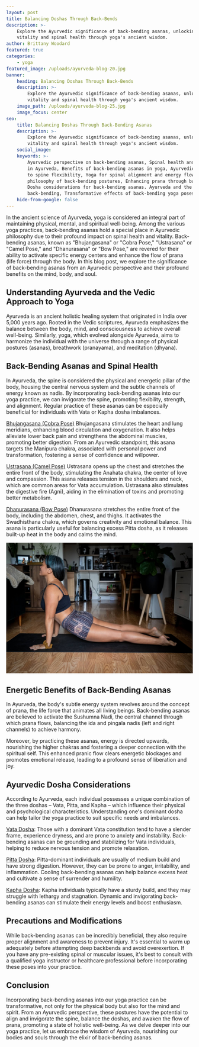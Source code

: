 ```yaml
---
layout: post
title: Balancing Doshas Through Back-Bends
description: >-
    Explore the Ayurvedic significance of back-bending asanas, unlocking
    vitality and spinal health through yoga's ancient wisdom.
author: Brittany Woodard
featured: true
categories:
    - yoga
featured_image: /uploads/ayurveda-blog-20.jpg
banner:
    heading: Balancing Doshas Through Back-Bends
    description: >-
        Explore the Ayurvedic significance of back-bending asanas, unlocking
        vitality and spinal health through yoga's ancient wisdom.
    image_path: /uploads/ayurveda-blog-25.jpg
    image_focus: center
seo:
    title: Balancing Doshas Through Back-Bending Asanas
    description: >-
        Explore the Ayurvedic significance of back-bending asanas, unlocking
        vitality and spinal health through yoga's ancient wisdom.
    social_image:
    keywords: >-
        Ayurvedic perspective on back-bending asanas, Spinal health and vitality
        in Ayurveda, Benefits of back-bending asanas in yoga, Ayurvedic approach
        to spine flexibility, Yoga for spinal alignment and energy flow, Vedic
        philosophy of back-bending postures, Enhancing prana through back-bends,
        Dosha considerations for back-bending asanas. Ayurveda and the art of
        back-bending, Transformative effects of back-bending yoga poses.
    hide-from-google: false
---
```

In the ancient science of Ayurveda, yoga is considered an integral part of maintaining physical, mental, and spiritual well-being. Among the various yoga practices, back-bending asanas hold a special place in Ayurvedic philosophy due to their profound impact on spinal health and vitality. Back-bending asanas, known as "Bhujangasana" or "Cobra Pose," "Ustrasana" or "Camel Pose," and "Dhanurasana" or "Bow Pose," are revered for their ability to activate specific energy centers and enhance the flow of prana (life force) through the body. In this blog post, we explore the significance of back-bending asanas from an Ayurvedic perspective and their profound benefits on the mind, body, and soul.

## Understanding Ayurveda and the Vedic Approach to Yoga

Ayurveda is an ancient holistic healing system that originated in India over 5,000 years ago. Rooted in the Vedic scriptures, Ayurveda emphasizes the balance between the body, mind, and consciousness to achieve overall well-being. Similarly, yoga, which evolved alongside Ayurveda, aims to harmonize the individual with the universe through a range of physical postures (asanas), breathwork (pranayama), and meditation (dhyana).

## Back-Bending Asanas and Spinal Health

In Ayurveda, the spine is considered the physical and energetic pillar of the body, housing the central nervous system and the subtle channels of energy known as nadis. By incorporating back-bending asanas into our yoga practice, we can invigorate the spine, promoting flexibility, strength, and alignment. Regular practice of these asanas can be especially beneficial for individuals with Vata or Kapha dosha imbalances.

<u>Bhujangasana (Cobra Pose)</u> Bhujangasana stimulates the heart and lung meridians, enhancing blood circulation and oxygenation. It also helps alleviate lower back pain and strengthens the abdominal muscles, promoting better digestion. From an Ayurvedic standpoint, this asana targets the Manipura chakra, associated with personal power and transformation, fostering a sense of confidence and willpower.

<u>Ustrasana (Camel Pose)</u> Ustrasana opens up the chest and stretches the entire front of the body, stimulating the Anahata chakra, the center of love and compassion. This asana releases tension in the shoulders and neck, which are common areas for Vata accumulation. Ustrasana also stimulates the digestive fire (Agni), aiding in the elimination of toxins and promoting better metabolism.

<u>Dhanurasana (Bow Pose)</u> Dhanurasana stretches the entire front of the body, including the abdomen, chest, and thighs. It activates the Swadhisthana chakra, which governs creativity and emotional balance. This asana is particularly useful for balancing excess Pitta dosha, as it releases built-up heat in the body and calms the mind.

![](/uploads/ayurveda-blog-10.jpg)

## Energetic Benefits of Back-Bending Asanas

In Ayurveda, the body's subtle energy system revolves around the concept of prana, the life force that animates all living beings. Back-bending asanas are believed to activate the Sushumna Nadi, the central channel through which prana flows, balancing the ida and pingala nadis (left and right channels) to achieve harmony.

Moreover, by practicing these asanas, energy is directed upwards, nourishing the higher chakras and fostering a deeper connection with the spiritual self. This enhanced pranic flow clears energetic blockages and promotes emotional release, leading to a profound sense of liberation and joy.

## Ayurvedic Dosha Considerations

According to Ayurveda, each individual possesses a unique combination of the three doshas – Vata, Pitta, and Kapha – which influence their physical and psychological characteristics. Understanding one's dominant dosha can help tailor the yoga practice to suit specific needs and imbalances.

<u>Vata Dosha</u>\: Those with a dominant Vata constitution tend to have a slender frame, experience dryness, and are prone to anxiety and instability. Back-bending asanas can be grounding and stabilizing for Vata individuals, helping to reduce nervous tension and promote relaxation.

<u>Pitta Dosha</u>\: Pitta-dominant individuals are usually of medium build and have strong digestion. However, they can be prone to anger, irritability, and inflammation. Cooling back-bending asanas can help balance excess heat and cultivate a sense of surrender and humility.

<u>Kapha Dosha</u>\: Kapha individuals typically have a sturdy build, and they may struggle with lethargy and stagnation. Dynamic and invigorating back-bending asanas can stimulate their energy levels and boost enthusiasm.

## Precautions and Modifications

While back-bending asanas can be incredibly beneficial, they also require proper alignment and awareness to prevent injury. It's essential to warm up adequately before attempting deep backbends and avoid overexertion. If you have any pre-existing spinal or muscular issues, it's best to consult with a qualified yoga instructor or healthcare professional before incorporating these poses into your practice.

## Conclusion

Incorporating back-bending asanas into our yoga practice can be transformative, not only for the physical body but also for the mind and spirit. From an Ayurvedic perspective, these postures have the potential to align and invigorate the spine, balance the doshas, and awaken the flow of prana, promoting a state of holistic well-being. As we delve deeper into our yoga practice, let us embrace the wisdom of Ayurveda, nourishing our bodies and souls through the elixir of back-bending asanas.